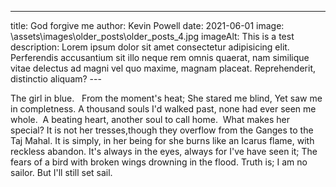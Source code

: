 ---
title: God forgive me
author: Kevin Powell
date: 2021-06-01
image: \assets\images\older_posts\older_posts_4.jpg
imageAlt: This is a test
description: Lorem ipsum dolor sit amet consectetur adipisicing elit. Perferendis accusantium sit illo neque rem omnis quaerat, nam similique vitae delectus ad magni vel quo maxime, magnam placeat. Reprehenderit, distinctio aliquam?
--- 

The girl in blue.
  From the moment's heat;
She stared me blind, Yet saw me in completness. A
thousand souls I'd walked past, none had ever seen me whole.
 A beating heart, another soul to call home.
 What makes her special?
It is not her tresses,though they overflow from the Ganges to the Taj Mahal.
It is simply, in her being for she burns like an Icarus flame, with reckless abandon.
It's always in the eyes, always for I've have seen it; The fears of a bird with broken wings drowning in the flood.
Truth is; I am no sailor. But I'll still set sail.